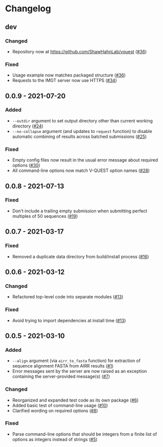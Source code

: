 # Changelog

## dev

### Changed

 * Repository now at <https://github.com/ShawHahnLab/vquest> ([#36])

### Fixed

 * Usage example now matches packaged structure ([#36])
 * Requests to the IMGT server now use HTTPS ([#34])

[#36]: https://github.com/ShawHahnLab/vquest/pull/36
[#34]: https://github.com/ressy/vquest/pull/34

## 0.0.9 - 2021-07-20

### Added

 * `--outdir` argument to set output directory other than current working
   directory ([#24])
 * `--no-collapse` argument (and updates to `request` function) to disable
   automatic combining of results across batched submissions ([#25])

### Fixed

 * Empty config files now result in the usual error message about required
   options ([#30])
 * All command-line options now match V-QUEST option names ([#28])

[#30]: https://github.com/ressy/vquest/pull/30
[#28]: https://github.com/ressy/vquest/pull/28
[#25]: https://github.com/ressy/vquest/pull/25
[#24]: https://github.com/ressy/vquest/pull/24

## 0.0.8 - 2021-07-13

### Fixed

 * Don't include a trailing empty submission when submitting perfect multiples
   of 50 sequences ([#19])

[#19]: https://github.com/ressy/vquest/pull/19

## 0.0.7 - 2021-03-17

### Fixed

 * Removed a duplicate data directory from build/install process ([#16])

[#16]: https://github.com/ressy/vquest/pull/16

## 0.0.6 - 2021-03-12

### Changed

 * Refactored top-level code into separate modules ([#13])

### Fixed

 * Avoid trying to import dependencies at install time ([#13])

[#13]: https://github.com/ressy/vquest/pull/13

## 0.0.5 - 2021-03-10

### Added

 * `--align` argument (via `airr_to_fasta` function) for extraction of sequence
   alignment FASTA from AIRR results ([#1])
 * Error messages sent by the server are now raised as an exception containing
   the server-provided message(s) ([#7])

### Changed

 * Reorganized and expanded test code as its own package ([#6])
 * Added basic test of command-line usage ([#10])
 * Clarified wording on required options ([#8])

### Fixed

 * Parse command-line options that should be integers from a finite list of
   options as integers instead of strings ([#5])

[#10]: https://github.com/ressy/vquest/pull/10
[#8]: https://github.com/ressy/vquest/pull/8
[#7]: https://github.com/ressy/vquest/pull/7
[#6]: https://github.com/ressy/vquest/pull/6
[#5]: https://github.com/ressy/vquest/pull/5
[#1]: https://github.com/ressy/vquest/pull/1
